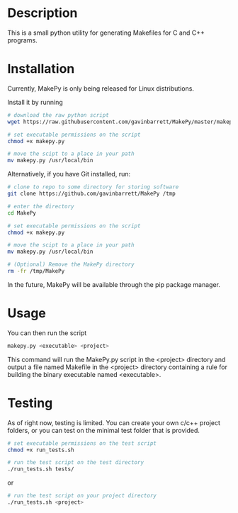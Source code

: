 # Description
This is a small python utility for generating Makefiles for C and C++ programs.

# Installation
Currently, MakePy is only being released for Linux distributions.

Install it by running
```bash
# download the raw python script
wget https://raw.githubusercontent.com/gavinbarrett/MakePy/master/makepy.py

# set executable permissions on the script
chmod +x makepy.py

# move the scipt to a place in your path
mv makepy.py /usr/local/bin
```

Alternatively, if you have Git installed, run:
```bash
# clone to repo to some directory for storing software
git clone https://github.com/gavinbarrett/MakePy /tmp

# enter the directory
cd MakePy

# set executable permissions on the script
chmod +x makepy.py

# move the scipt to a place in your path
mv makepy.py /usr/local/bin

# (Optional) Remove the MakePy directory
rm -fr /tmp/MakePy
```

In the future, MakePy will be available through the pip package manager.

# Usage
You can then run the script 
```python
makepy.py <executable> <project>
```

This command will run the MakePy.py script in the \<project\> directory and output a file named Makefile in the \<project\> directory containing a rule for building the binary executable named \<executable\>.

# Testing
As of right now, testing is limited. You can create your own c/c++ project folders, or you can test on the minimal test folder that is provided.

```bash
# set executable permissions on the test script
chmod +x run_tests.sh

# run the test script on the test directory
./run_tests.sh tests/
```
or
```bash
# run the test script on your project directory
./run_tests.sh <project>
```
